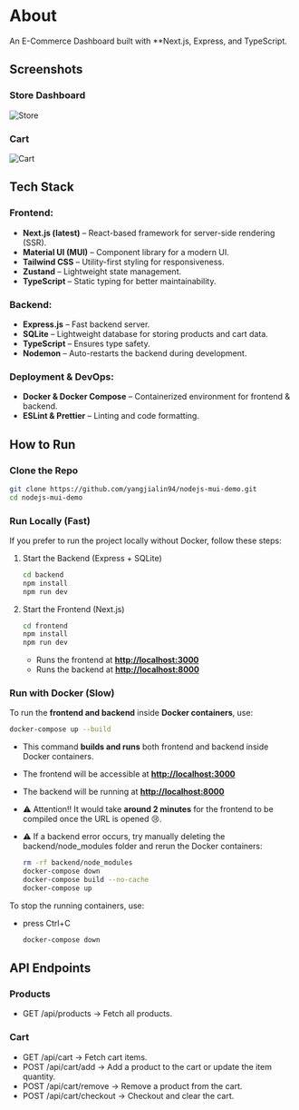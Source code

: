 # About

An E-Commerce Dashboard built with **Next.js, Express, and TypeScript.  

## Screenshots

### Store Dashboard

![Store](https://github.com/user-attachments/assets/cb86a6cc-1387-4c40-b048-f81352d73eb5)

### Cart

![Cart](https://github.com/user-attachments/assets/fd046ee3-09d5-4641-a618-be3075e0d814)

## Tech Stack

### **Frontend:**

- **Next.js (latest)** – React-based framework for server-side rendering (SSR).
- **Material UI (MUI)** – Component library for a modern UI.
- **Tailwind CSS** – Utility-first styling for responsiveness.
- **Zustand** – Lightweight state management.
- **TypeScript** – Static typing for better maintainability.

### **Backend:**

- **Express.js** – Fast backend server.
- **SQLite** – Lightweight database for storing products and cart data.
- **TypeScript** – Ensures type safety.
- **Nodemon** – Auto-restarts the backend during development.

### **Deployment & DevOps:**

- **Docker & Docker Compose** – Containerized environment for frontend & backend.
- **ESLint & Prettier** – Linting and code formatting.

## How to Run

### Clone the Repo

```sh
git clone https://github.com/yangjialin94/nodejs-mui-demo.git
cd nodejs-mui-demo
```

### Run Locally (Fast)

If you prefer to run the project locally without Docker, follow these steps:

1. Start the Backend (Express + SQLite)

    ```sh
    cd backend
    npm install
    npm run dev
    ```

2. Start the Frontend (Next.js)

    ```sh
    cd frontend
    npm install
    npm run dev
    ```

    - Runs the frontend at **<http://localhost:3000>**
    - Runs the backend at **<http://localhost:8000>**

### Run with Docker (Slow)

To run the **frontend and backend** inside **Docker containers**, use:

```sh
docker-compose up --build
```

- This command **builds and runs** both frontend and backend inside Docker containers.
- The frontend will be accessible at **<http://localhost:3000>**
- The backend will be running at **<http://localhost:8000>**
- ⚠ Attention!! It would take **around 2 minutes** for the frontend to be compiled once the URL is opened 😢.
- ⚠ If a backend error occurs, try manually deleting the backend/node_modules folder and rerun the Docker containers:

  ```sh
  rm -rf backend/node_modules
  docker-compose down
  docker-compose build --no-cache
  docker-compose up
  ```

To stop the running containers, use:

- press Ctrl+C

  ```sh
  docker-compose down
  ```

## API Endpoints

### Products

- GET /api/products → Fetch all products.

### Cart

- GET /api/cart → Fetch cart items.
- POST /api/cart/add → Add a product to the cart or update the item quantity.
- POST /api/cart/remove → Remove a product from the cart.
- POST /api/cart/checkout → Checkout and clear the cart.
